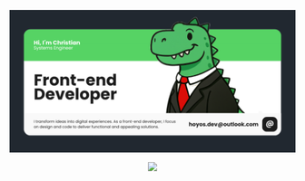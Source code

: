 <p align="center">
  <img src="./assets/readme-Github.png" alt="Banner GitHub" width="1200"/>
</p>

<p align="center">
  <a href="https://skillicons.dev">
    <img src="https://skillicons.dev/icons?i=angular,react,ts,sass,fastapi,nodejs,vue,tailwind,html,figma,kotlin,linux" />
  </a>
</p>






 



